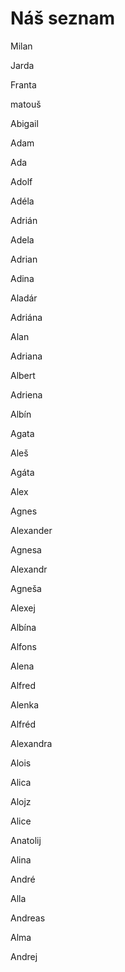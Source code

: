 # Náš seznam
Milan

Jarda

Franta

matouš

Abigail

Adam

Ada

Adolf

Adéla

Adrián

Adela

Adrian

Adina

Aladár

Adriána	

Alan

Adriana

Albert

Adriena

Albín

Agata

Aleš

Agáta

Alex

Agnes	

Alexander

Agnesa	

Alexandr

Agneša

Alexej

Albína

Alfons

Alena

Alfred

Alenka

Alfréd

Alexandra

Alois

Alica

Alojz

Alice

Anatolij

Alina

André

Alla	

Andreas

Alma	

Andrej
